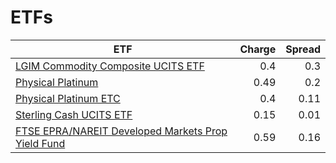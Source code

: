 # ETFs
| ETF | Charge | Spread |
| --- | ------:| ------:|
|[LGIM Commodity Composite UCITS ETF](https://www.hl.co.uk/shares/shares-search-results/B6TMFC5 "Link")|0.4|0.3|
|[Physical Platinum](https://www.hl.co.uk/shares/shares-search-results/B1VS2W5 "Link")|0.49|0.2|
|[Physical Platinum ETC](https://www.hl.co.uk/shares/shares-search-results/B4LV388 "Link")|0.4|0.11|
|[Sterling Cash UCITS ETF](https://www.hl.co.uk/shares/shares-search-results/B2PDKP2 "Link")|0.15|0.01|
|[FTSE EPRA/NAREIT Developed Markets Prop Yield Fund](https://www.hl.co.uk/shares/shares-search-results/B1G53G2 "Link")|0.59|0.16|

